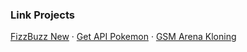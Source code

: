 <div align="left">
  <h3>Link Projects</h1>  
  <p>
      <a href="https://dwiiipoetra.github.io/fga_progate/fizzbuzz_new.html">FizzBuzz New</a>
    <span> · </span>
      <a href="https://dwiiipoetra.github.io/fga_progate/get_api_pokemon.html">Get API Pokemon</a>
    <span> · </span>
      <a href="https://dwiiipoetra.github.io/fga_progate/get_api_pokemon.html">GSM Arena Kloning</a>
  </p>
</div>
